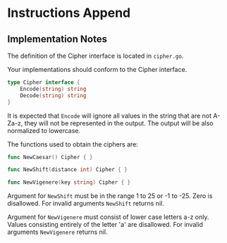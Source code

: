 # Instructions Append

## Implementation Notes

The definition of the Cipher interface is located in
`cipher.go`.

Your implementations should conform to the Cipher interface.

```go
type Cipher interface {
    Encode(string) string
    Decode(string) string
}
```

It is expected that `Encode` will ignore all values in the string that
are not A-Za-z, they will not be represented in the output. The output
will be also normalized to lowercase.

The functions used to obtain the ciphers are:

```go
func NewCaesar() Cipher { }

func NewShift(distance int) Cipher { }

func NewVigenere(key string) Cipher { }
```

Argument for `NewShift` must be in the range 1 to 25 or -1 to -25.
Zero is disallowed. For invalid arguments `NewShift` returns nil.

Argument for `NewVigenere` must consist of lower case letters a-z
only. Values consisting entirely of the letter 'a' are disallowed.
For invalid arguments `NewVigenere` returns nil.
